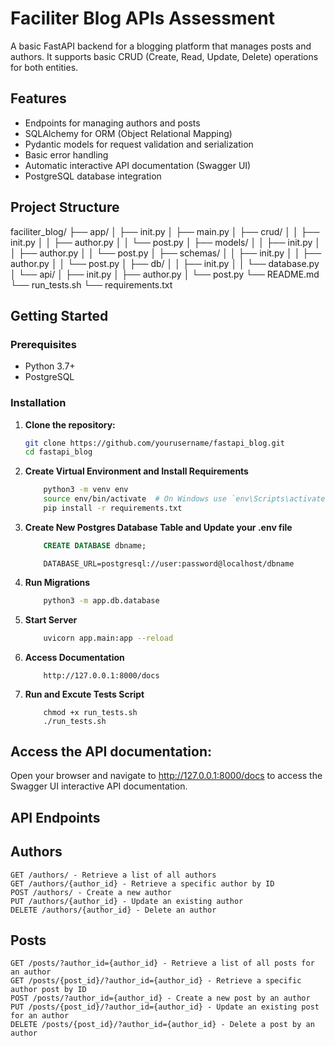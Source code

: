 # Faciliter Blog APIs Assessment

A basic FastAPI backend for a blogging platform that manages posts and authors. It supports basic CRUD (Create, Read, Update, Delete) operations for both entities.

## Features

- Endpoints for managing authors and posts
- SQLAlchemy for ORM (Object Relational Mapping)
- Pydantic models for request validation and serialization
- Basic error handling
- Automatic interactive API documentation (Swagger UI)
- PostgreSQL database integration

## Project Structure

faciliter_blog/
├── app/
│ ├── init.py
│ ├── main.py
│ ├── crud/
│ │ ├── init.py
│ │ ├── author.py
│ │ └── post.py
│ ├── models/
│ │ ├── init.py
│ │ ├── author.py
│ │ └── post.py
│ ├── schemas/
│ │ ├── init.py
│ │ ├── author.py
│ │ └── post.py
│ ├── db/
│ │ ├── init.py
│ │ └── database.py
│ └── api/
│ ├── init.py
│ ├── author.py
│ └── post.py
└── README.md
└── run_tests.sh
└── requirements.txt


## Getting Started

### Prerequisites

- Python 3.7+
- PostgreSQL

### Installation

1. **Clone the repository:**

   ```bash
   git clone https://github.com/yourusername/fastapi_blog.git
   cd fastapi_blog


2.  **Create Virtual Environment and Install Requirements**
    ```bash
        python3 -m venv env
        source env/bin/activate  # On Windows use `env\Scripts\activate`
        pip install -r requirements.txt
    ```

3. **Create New Postgres Database Table and Update your .env file**
    ```sql
        CREATE DATABASE dbname;
    ```

    ```env
        DATABASE_URL=postgresql://user:password@localhost/dbname
    ```

4. **Run Migrations**
    ```bash
        python3 -m app.db.database
    ```

5. **Start Server**

    ```bash
        uvicorn app.main:app --reload
    ```

6. **Access Documentation**

    ```
        http://127.0.0.1:8000/docs
    ```

7. **Run and Excute Tests Script**

    ```
        chmod +x run_tests.sh
        ./run_tests.sh
    ```


## Access the API documentation:

Open your browser and navigate to http://127.0.0.1:8000/docs to access the Swagger UI interactive API documentation.

## API Endpoints

## Authors
    GET /authors/ - Retrieve a list of all authors
    GET /authors/{author_id} - Retrieve a specific author by ID
    POST /authors/ - Create a new author
    PUT /authors/{author_id} - Update an existing author
    DELETE /authors/{author_id} - Delete an author


## Posts
    GET /posts/?author_id={author_id} - Retrieve a list of all posts for an author
    GET /posts/{post_id}/?author_id={author_id} - Retrieve a specific author post by ID
    POST /posts/?author_id={author_id} - Create a new post by an author
    PUT /posts/{post_id}/?author_id={author_id} - Update an existing post for an author
    DELETE /posts/{post_id}/?author_id={author_id} - Delete a post by an author
